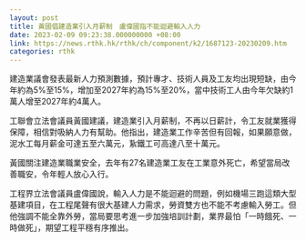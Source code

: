 ```yaml
---
layout: post
title: 黃國倡建造業引入月薪制　盧偉國指不能迴避輸入人力
date: 2023-02-09 09:23:38.000000000 +08:00
link: https://news.rthk.hk/rthk/ch/component/k2/1687123-20230209.htm
categories: rthk
---
```


建造業議會發表最新人力預測數據，預計專才、技術人員及工友均出現短缺，由今年約為5%至15%，增加至2027年約為15%至20%，當中技術工人由今年欠缺約1萬人增至2027年約4萬人。

工聯會立法會議員黃國建議，建造業引入月薪制，不再以日薪計，令工友就業獲得保障，相信對吸納人力有幫助。他指出，建造業工作辛苦但有回報，如果願意做，泥水工每月薪金可達五至六萬元，紥鐵工可高達八至十萬元。

黃國關注建造業職業安全，去年有27名建造業工友在工業意外死亡，希望當局改善職安，令年輕人放心入行。 

工程界立法會議員盧偉國說，輸入人力是不能迴避的問題，例如機場三跑這類大型基建項目，在工程尾聲有很大基建人力需求，勞資雙方也不能不考慮輸入勞工。但他強調不能全靠外勞，當局要思考進一步加強培訓計劃，業界最怕「一時餓死、一時做死」，期望工程平穩有序推出。

